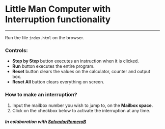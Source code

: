 # Little Man Computer with Interruption functionality
---
Run the file `index.html` on the browser.

### Controls:
* **Step by Step** button executes an instruction when it is clicked.
* **Run** button executes the entire program.
* **Reset** button clears the values on the calculator, counter and output box.
* **Reset All** button clears everything on screen.

### How to make an interruption?
1. Input the mailbox number you wish to jump to, on the **Mailbox space**.
2. Click on the checkbox below to activate the interruption at any time.

##### In colaboration with [SalvadorRomeroB](https://github.com/SalvadorRomeroB)

